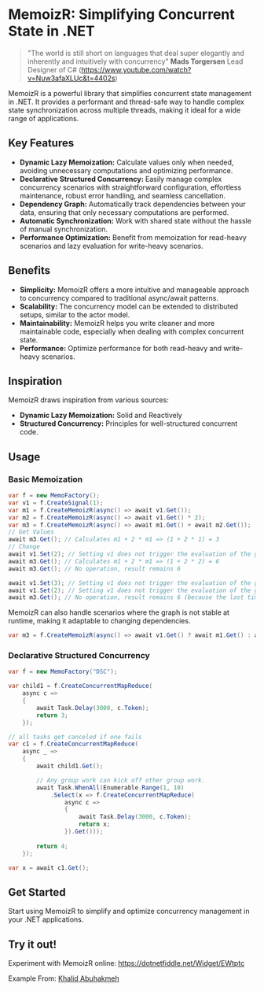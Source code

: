 # MemoizR: Simplifying Concurrent State in .NET

> "The world is still short on languages that deal super elegantly and inherently and intuitively with concurrency" **Mads Torgersen** Lead Designer of C# (https://www.youtube.com/watch?v=Nuw3afaXLUc&t=4402s)

MemoizR is a powerful library that simplifies concurrent state management in .NET. It provides a performant and thread-safe way to handle complex state synchronization across multiple threads, making it ideal for a wide range of applications.

## **Key Features**

* **Dynamic Lazy Memoization:** Calculate values only when needed, avoiding unnecessary computations and optimizing performance.  
* **Declarative Structured Concurrency:** Easily manage complex concurrency scenarios with straightforward configuration, effortless maintenance, robust error handling, and seamless cancellation.  
* **Dependency Graph:** Automatically track dependencies between your data, ensuring that only necessary computations are performed.  
* **Automatic Synchronization:** Work with shared state without the hassle of manual synchronization.  
* **Performance Optimization:** Benefit from memoization for read-heavy scenarios and lazy evaluation for write-heavy scenarios.

## **Benefits**

* **Simplicity:** MemoizR offers a more intuitive and manageable approach to concurrency compared to traditional async/await patterns.  
* **Scalability:** The concurrency model can be extended to distributed setups, similar to the actor model.  
* **Maintainability:** MemoizR helps you write cleaner and more maintainable code, especially when dealing with complex concurrent state.  
* **Performance:** Optimize performance for both read-heavy and write-heavy scenarios.

## **Inspiration**

MemoizR draws inspiration from various sources:

* **Dynamic Lazy Memoization:** Solid and Reactively  
* **Structured Concurrency:** Principles for well-structured concurrent code.

## **Usage**

### **Basic Memoization**

```csharp
var f = new MemoFactory();
var v1 = f.CreateSignal(1);
var m1 = f.CreateMemoizR(async() => await v1.Get());
var m2 = f.CreateMemoizR(async() => await v1.Get() * 2);
var m3 = f.CreateMemoizR(async() => await m1.Get() + await m2.Get());
// Get Values
await m3.Get(); // Calculates m1 + 2 * m1 => (1 + 2 * 1) = 3
// Change
await v1.Set(2); // Setting v1 does not trigger the evaluation of the graph
await m3.Get(); // Calculates m1 + 2 * m1 => (1 + 2 * 2) = 6
await m3.Get(); // No operation, result remains 6

await v1.Set(3); // Setting v1 does not trigger the evaluation of the graph
await v1.Set(2); // Setting v1 does not trigger the evaluation of the graph
await m3.Get(); // No operation, result remains 6 (because the last time the graph was evaluated, v1 was already 2)
```

MemoizR can also handle scenarios where the graph is not stable at runtime, making it adaptable to changing dependencies.

```cs
var m3 = f.CreateMemoizR(async() => await v1.Get() ? await m1.Get() : await m2.Get());
```

### **Declarative Structured Concurrency**
```cs
var f = new MemoFactory("DSC");

var child1 = f.CreateConcurrentMapReduce(
    async c =>
    {
        await Task.Delay(3000, c.Token);
        return 3;
    });

// all tasks get canceled if one fails
var c1 = f.CreateConcurrentMapReduce(
    async _ =>
    {
        await child1.Get();

        // Any group work can kick off other group work.
        await Task.WhenAll(Enumerable.Range(1, 10)
            .Select(x => f.CreateConcurrentMapReduce(
                async c =>
                {
                    await Task.Delay(3000, c.Token);
                    return x;
                }).Get()));
        
        return 4;
    });

var x = await c1.Get();

```

## **Get Started**

Start using MemoizR to simplify and optimize concurrency management in your .NET applications.

## **Try it out\!**

Experiment with MemoizR online: https://dotnetfiddle.net/Widget/EWtptc

Example From: [Khalid Abuhakmeh](https://khalidabuhakmeh.com/memoizr-declarative-structured-concurrency-for-csharp#conclusion)